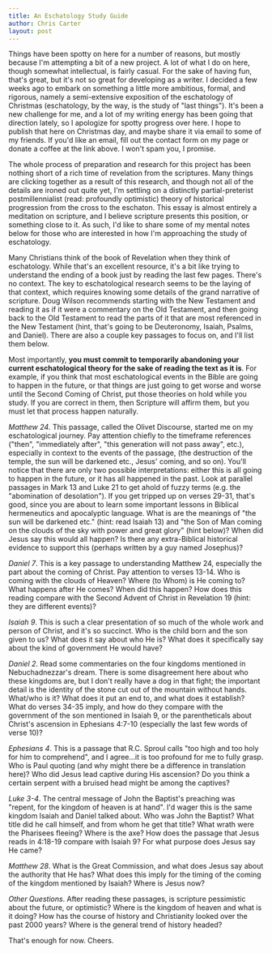 ```yaml
---
title: An Eschatology Study Guide
author: Chris Carter
layout: post
---
```


Things have been spotty on here for a number of reasons, but mostly because I'm attempting a bit of a new project. A lot of what I do on here, though somewhat intellectual, is fairly casual. For the sake of having fun, that's great, but it's not so great for developing as a writer. I decided a few weeks ago to embark on something a little more ambitious, formal, and rigorous, namely a semi-extensive exposition of the eschatology of Christmas (eschatology, by the way, is the study of "last things"). It's been a new challenge for me, and a lot of my writing energy has been going that direction lately, so I apologize for spotty progress over here. I hope to publish that here on Christmas day, and maybe share it via email to some of my friends. If you'd like an email, fill out the contact form on my page or donate a coffee at the link above. I won't spam you, I promise.

The whole process of preparation and research for this project has been nothing short of a rich time of revelation from the scriptures. Many things are clicking together as a result of this research, and though not all of the details are ironed out quite yet, I'm settling on a distinctly partial-preterist postmillennialist (read: profoundly optimistic) theory of historical progression from the cross to the eschaton. This essay is almost entirely a meditation on scripture, and I believe scripture presents this position, or something close to it. As such, I'd like to share some of my mental notes below for those who are interested in how I'm approaching the study of eschatology.

Many Christians think of the book of Revelation when they think of eschatology. While that's an excellent resource, it's a bit like trying to understand the ending of a book just by reading the last few pages. There's no context. The key to eschatological research seems to be the laying of that context, which requires knowing some details of the grand narrative of scripture. Doug Wilson recommends starting with the New Testament and reading it as if it were a commentary on the Old Testament, and then going back to the Old Testament to read the parts of it that are most referenced in the New Testament (hint, that's going to be Deuteronomy, Isaiah, Psalms, and Daniel). There are also a couple key passages to focus on, and I'll list them below.

Most importantly, **you must commit to temporarily abandoning your current eschatological theory for the sake of reading the text as it is**. For example, if you think that most eschatological events in the Bible are going to happen in the future, or that things are just going to get worse and worse until the Second Coming of Christ, put those theories on hold while you study. If you are correct in them, then Scripture will affirm them, but you must let that process happen naturally.

_Matthew 24_. This passage, called the Olivet Discourse, started me on my eschatological journey. Pay attention chiefly to the timeframe references ("then", "immediately after", "this generation will not pass away", etc.), especially in context to the events of the passage, (the destruction of the temple, the sun will be darkened etc., Jesus' coming, and so on). You'll notice that there are only two possible interpretations: either this is all going to happen in the future, or it has all happened in the past. Look at parallel passages in Mark 13 and Luke 21 to get ahold of fuzzy terms (e.g. the "abomination of desolation"). If you get tripped up on verses 29-31, that's good, since you are about to learn some important lessons in Biblical hermeneutics and apocalyptic language. What is are the meanings of "the sun will be darkened etc." (hint: read Isaiah 13) and "the Son of Man coming on the clouds of the sky with power and great glory" (hint below)? When did Jesus say this would all happen? Is there any extra-Biblical historical evidence to support this (perhaps written by a guy named Josephus)?

_Daniel 7_. This is a key passage to understanding Matthew 24, especially the part about the coming of Christ. Pay attention to verses 13-14. Who is coming with the clouds of Heaven? Where (to Whom) is He coming to? What happens after He comes? When did this happen? How does this reading compare with the Second Advent of Christ in Revelation 19 (hint: they are different events)?

_Isaiah 9_. This is such a clear presentation of so much of the whole work and person of Christ, and it's so succinct. Who is the child born and the son given to us? What does it say about who He is? What does it specifically say about the kind of government He would have?

_Daniel 2_. Read some commentaries on the four kingdoms mentioned in Nebuchadnezzar's dream. There is some disagreement here about who these kingdoms are, but I don't really have a dog in that fight; the important detail is the identity of the stone cut out of the mountain without hands. What/who is it? What does it put an end to, and what does it establish? What do verses 34-35 imply, and how do they compare with the government of the son mentioned in Isaiah 9, or the parentheticals about Christ's ascension in Ephesians 4:7-10 (especially the last few words of verse 10)?

_Ephesians 4_. This is a passage that R.C. Sproul calls "too high and too holy for him to comprehend", and I agree...it is too profound for me to fully grasp. Who is Paul quoting (and why might there be a difference in translation here)? Who did Jesus lead captive during His ascension? Do you think a certain serpent with a bruised head might be among the captives?

_Luke 3-4_. The central message of John the Baptist's preaching was "repent, for the kingdom of heaven is at hand". I'd wager this is the same kingdom Isaiah and Daniel talked about. Who was John the Baptist? What title did he call himself, and from whom he get that title? What wrath were the Pharisees fleeing? Where is the axe? How does the passage that Jesus reads in 4:18-19 compare with Isaiah 9? For what purpose does Jesus say He came?

_Matthew 28_. What is the Great Commission, and what does Jesus say about the authority that He has? What does this imply for the timing of the coming of the kingdom mentioned by Isaiah? Where is Jesus now?

_Other Questions_. After reading these passages, is scripture pessimistic about the future, or optimistic? Where is the kingdom of heaven and what is it doing? How has the course of history and Christianity looked over the past 2000 years? Where is the general trend of history headed?

That's enough for now. Cheers.
